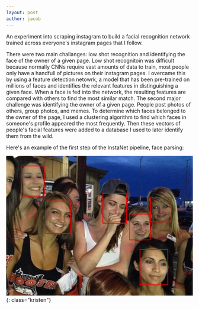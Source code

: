 ```yaml
---
layout: post
author: jacob
---
```


An experiment into scraping instagram to build a facial recognition network trained across everyone's instagram pages that I follow. 

There were two main challanges: low shot recognition and identifying the face of the owner of a given page. Low shot recognitoin was difficult because normally CNNs require vast amounts of data to train, most people only have a handfull of pictures on their instagram pages. I overcame this by using a feature detection netowrk, a model that has been pre-trained on millions of faces and identifies the relevant features in distinguishing a given face. When a face is fed into the network, the resulting features are compared with others to find the most similar match. The second major challenge was identifying the owner of a given page. People post photos of others, group photos, and memes. To determine which faces belonged to the owner of the page, I used a clustering algorithm to find which faces in someone's profile appeared the most frequently. Then these vectors of people's facial features were added to a database I used to later identify them from the wild.

Here's an example of the first step of the InstaNet pipeline, face parsing: 

![Kristen and the girls](/assets/images/kristen.png){: class="kristen"}
